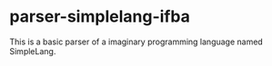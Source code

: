 # parser-simplelang-ifba
This is a basic parser of a imaginary programming language named SimpleLang.
